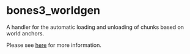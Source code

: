 # bones3_worldgen
A handler for the automatic loading and unloading of chunks based on world anchors.

Please see [here](https://crates.io/crates/bevy_bones3) for more information.

